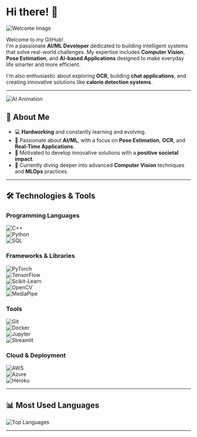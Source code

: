 # Hi there! 👋  

![Welcome Image](https://github.com/user-attachments/assets/26a1529a-093a-4c8c-a88b-f78c7fd1ec2a)

Welcome to my GitHub!  
I'm a passionate **AI/ML Developer** dedicated to building intelligent systems that solve real-world challenges. My expertise includes **Computer Vision**, **Pose Estimation**, and **AI-based Applications** designed to make everyday life smarter and more efficient.

I'm also enthusiastic about exploring **OCR**, building **chat applications**, and creating innovative solutions like **calorie detection systems**.

---

![AI Animation](https://user-images.githubusercontent.com/74038190/213910842-5a320d6b-e48f-4d41-a901-0e6a357e8dae.gif)

## 🚀 About Me  

- 💻 **Hardworking** and constantly learning and evolving.  
- 🤖 Passionate about **AI/ML**, with a focus on **Pose Estimation**, **OCR**, and **Real-Time Applications**.  
- 🔧 Motivated to develop innovative solutions with a **positive societal impact**.  
- 🌱 Currently diving deeper into advanced **Computer Vision** techniques and **MLOps** practices.  

---

## 🛠️ Technologies & Tools  

### Programming Languages  
![C++](https://img.shields.io/badge/-C++-00599C?style=flat-square&logo=c%2B%2B&logoColor=white)  
![Python](https://img.shields.io/badge/-Python-3776AB?style=flat-square&logo=python&logoColor=white)  
![SQL](https://img.shields.io/badge/-SQL-4479A1?style=flat-square&logo=MySQL&logoColor=white)  

### Frameworks & Libraries  
![PyTorch](https://img.shields.io/badge/-PyTorch-EE4C2C?style=flat-square&logo=pytorch&logoColor=white)  
![TensorFlow](https://img.shields.io/badge/-TensorFlow-FF6F00?style=flat-square&logo=tensorflow&logoColor=white)  
![Scikit-Learn](https://img.shields.io/badge/-ScikitLearn-F7931E?style=flat-square&logo=scikit-learn&logoColor=white)  
![OpenCV](https://img.shields.io/badge/-OpenCV-5C3EE8?style=flat-square&logo=opencv&logoColor=white)  
![MediaPipe](https://img.shields.io/badge/-MediaPipe-FFE730?style=flat-square&logo=mediapipe&logoColor=black)  

### Tools  
![Git](https://img.shields.io/badge/-Git-F05032?style=flat-square&logo=git&logoColor=white)  
![Docker](https://img.shields.io/badge/-Docker-2496ED?style=flat-square&logo=docker&logoColor=white)  
![Jupyter](https://img.shields.io/badge/-Jupyter-F37626?style=flat-square&logo=jupyter&logoColor=white)  
![Streamlit](https://img.shields.io/badge/-Streamlit-FF4B4B?style=flat-square&logo=streamlit&logoColor=white)  

### Cloud & Deployment  
![AWS](https://img.shields.io/badge/-AWS-FF9900?style=flat-square&logo=amazon-aws&logoColor=white)  
![Azure](https://img.shields.io/badge/-Azure-0078D4?style=flat-square&logo=microsoft-azure&logoColor=white)  
![Heroku](https://img.shields.io/badge/-Heroku-430098?style=flat-square&logo=heroku&logoColor=white)  

---

## 📊 Most Used Languages  
![Top Languages](https://github-readme-stats.vercel.app/api/top-langs/?username=kbhumik27&layout=compact&theme=radical)

---

